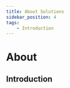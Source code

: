 ```yaml
---
title: About Solutions
sidebar_position: 4
tags:
    - Introduction
---
```


# About

## Introduction
